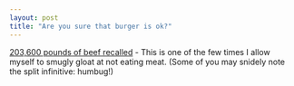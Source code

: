```yaml
---
layout: post
title: "Are you sure that burger is ok?"
---
```




<a href="http://www.salon.com/news/wire/2002/09/17/beef_recall/index.html">203,600 pounds of beef recalled</a> - This is one of the few times I allow myself to smugly gloat at not eating meat. (Some of you may snidely note the split infinitive: humbug!)


